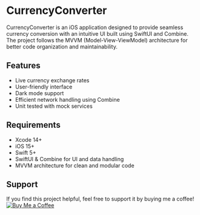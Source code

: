 # CurrencyConverter

CurrencyConverter is an iOS application designed to provide seamless currency conversion with an intuitive UI built using SwiftUI and Combine. The project follows the MVVM (Model-View-ViewModel) architecture for better code organization and maintainability.

## Features
- Live currency exchange rates
- User-friendly interface
- Dark mode support
- Efficient network handling using Combine
- Unit tested with mock services

## Requirements
- Xcode 14+
- iOS 15+
- Swift 5+
- SwiftUI & Combine for UI and data handling
- MVVM architecture for clean and modular code

## Support
If you find this project helpful, feel free to support it by buying me a coffee!  
[![Buy Me a Coffee](https://cdn.buymeacoffee.com/buttons/v2/default-yellow.png)](https://www.buymeacoffee.com/aligungor)
